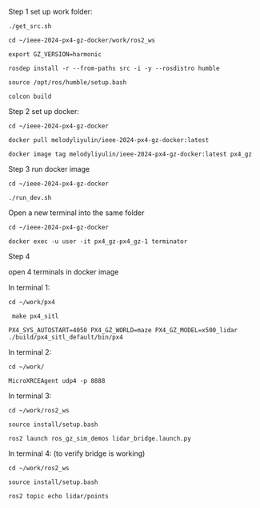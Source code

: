 Step 1 set up work folder:

`./get_src.sh`

`cd ~/ieee-2024-px4-gz-docker/work/ros2_ws`

`export GZ_VERSION=harmonic` 

`rosdep install -r --from-paths src -i -y --rosdistro humble`

`source /opt/ros/humble/setup.bash`

`colcon build`

Step 2 set up docker:

`cd ~/ieee-2024-px4-gz-docker`

`docker pull melodyliyulin/ieee-2024-px4-gz-docker:latest`

`docker image tag melodyliyulin/ieee-2024-px4-gz-docker:latest px4_gz`


Step 3 run docker image

`cd ~/ieee-2024-px4-gz-docker`

`./run_dev.sh`

Open a new terminal into the same folder

`cd ~/ieee-2024-px4-gz-docker`

`docker exec -u user -it px4_gz-px4_gz-1 terminator`

Step 4 

open 4 terminals in docker image 

In terminal 1:

`cd ~/work/px4`

` make px4_sitl`

`PX4_SYS_AUTOSTART=4050 PX4_GZ_WORLD=maze PX4_GZ_MODEL=x500_lidar ./build/px4_sitl_default/bin/px4`

In terminal 2:

`cd ~/work/`

`MicroXRCEAgent udp4 -p 8888`

In terminal 3:

`cd ~/work/ros2_ws`

`source install/setup.bash`

`ros2 launch ros_gz_sim_demos lidar_bridge.launch.py`

In terminal 4: (to verify bridge is working)

`cd ~/work/ros2_ws`

`source install/setup.bash`

`ros2 topic echo lidar/points`


   
